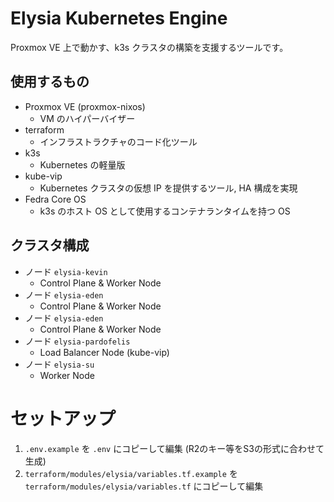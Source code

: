 # Elysia Kubernetes Engine

Proxmox VE 上で動かす、k3s クラスタの構築を支援するツールです。

## 使用するもの

- Proxmox VE (proxmox-nixos)
    - VM のハイパーバイザー
- terraform
    - インフラストラクチャのコード化ツール
- k3s
    - Kubernetes の軽量版
- kube-vip
    - Kubernetes クラスタの仮想 IP を提供するツール, HA 構成を実現
- Fedra Core OS
    - k3s のホスト OS として使用するコンテナランタイムを持つ OS

## クラスタ構成

- ノード `elysia-kevin`
    - Control Plane & Worker Node
- ノード `elysia-eden`
    - Control Plane & Worker Node
- ノード `elysia-eden`
    - Control Plane & Worker Node
- ノード `elysia-pardofelis`
    - Load Balancer Node (kube-vip)
- ノード  `elysia-su`
    - Worker Node

# セットアップ

1. `.env.example` を `.env` にコピーして編集 (R2のキー等をS3の形式に合わせて生成)
2. `terraform/modules/elysia/variables.tf.example` を `terraform/modules/elysia/variables.tf` にコピーして編集
